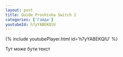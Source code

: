 ```yaml
---
layout: post
title: Quide Proshivka Switch 2
categories: ['Гайди']
youtubeId: h7yYABEKQlU
---
```

{% include youtubePlayer.html id='h7yYABEKQlU' %}

Тут може бути текст